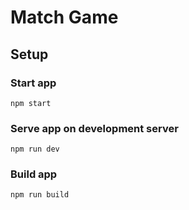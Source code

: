 # Match Game

## Setup
### Start app
```
npm start
```

### Serve app on development server
```
npm run dev
```

### Build app
```
npm run build
```